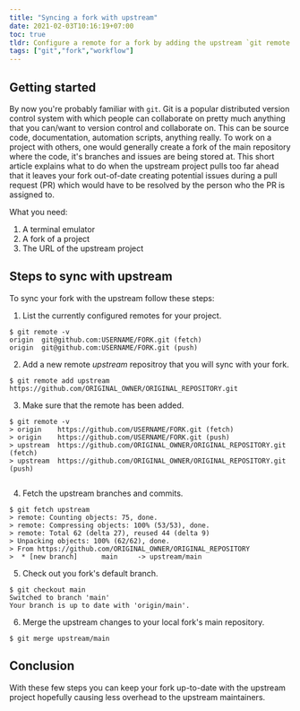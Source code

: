 ```yaml
---
title: "Syncing a fork with upstream"
date: 2021-02-03T10:16:19+07:00
toc: true
tldr: Configure a remote for a fork by adding the upstream `git remote add upstream https://github.com/ORIGINAL_OWNER/ORIGINAL_REPOSITORY.git` then make sure the remote has been added by listing remotes `git remote -v`. Fetch the branches and commits from upstream `git fetch upstream`, checkout to your forks default branch and merge the changes 'git checkout main' and 'git merge upstream/main'.
tags: ["git","fork","workflow"]
---
```


## Getting started

By now you're probably familiar with `git`. Git is a popular distributed version control system with which people can collaborate on pretty much anything that you can/want to version control and collaborate on. This can be source code, documentation, automation scripts, anything really. To work on a project with others, one would generally create a fork of the main repository where the code, it's branches and issues are being stored at. This short article explains what to do when the upstream project pulls too far ahead that it leaves your fork out-of-date creating potential issues during a pull request (PR) which would have to be resolved by the person who the PR is assigned to.  

What you need:
1. A terminal emulator
1. A fork of a project
1. The URL of the upstream project

## Steps to sync with upstream
To sync your fork with the upstream follow these steps:
1. List the currently configured remotes for your project.
```
$ git remote -v
origin  git@github.com:USERNAME/FORK.git (fetch)
origin  git@github.com:USERNAME/FORK.git (push)
``` 
2. Add a new remote *upstream* repositroy that you will sync with your fork.
```
$ git remote add upstream https://github.com/ORIGINAL_OWNER/ORIGINAL_REPOSITORY.git
```
3. Make sure that the remote has been added.
```
$ git remote -v
> origin    https://github.com/USERNAME/FORK.git (fetch)
> origin    https://github.com/USERNAME/FORK.git (push)
> upstream  https://github.com/ORIGINAL_OWNER/ORIGINAL_REPOSITORY.git (fetch)
> upstream  https://github.com/ORIGINAL_OWNER/ORIGINAL_REPOSITORY.git (push)
 
``` 
4. Fetch the upstream branches and commits.
```
$ git fetch upstream
> remote: Counting objects: 75, done.
> remote: Compressing objects: 100% (53/53), done.
> remote: Total 62 (delta 27), reused 44 (delta 9)
> Unpacking objects: 100% (62/62), done.
> From https://github.com/ORIGINAL_OWNER/ORIGINAL_REPOSITORY
>  * [new branch]      main     -> upstream/main
```
5. Check out you fork's default branch.
```
$ git checkout main 
Switched to branch 'main'
Your branch is up to date with 'origin/main'.
```
6. Merge the upstream changes to your local fork's main repository.
```
$ git merge upstream/main
```

## Conclusion
With these few steps you can keep your fork up-to-date with the upstream project hopefully causing less overhead to the upstream maintainers.
